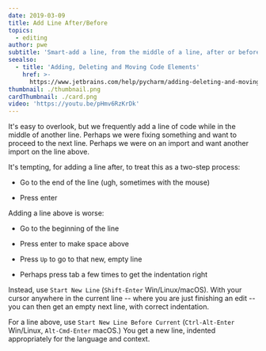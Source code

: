 ```yaml
---
date: 2019-03-09
title: Add Line After/Before
topics:
  - editing
author: pwe
subtitle: 'Smart-add a line, from the middle of a line, after or before the current line.'
seealso:
  - title: 'Adding, Deleting and Moving Code Elements'
    href: >-
      https://www.jetbrains.com/help/pycharm/adding-deleting-and-moving-lines.html
thumbnail: ./thumbnail.png
cardThumbnail: ./card.png
video: 'https://youtu.be/pHmv6RzKrDk'
---
```


It's easy to overlook, but we frequently add a line of code while in the
middle of another line. Perhaps we were fixing something and want to
proceed to the next line. Perhaps we were on an import and want another
import on the line above.

It's tempting, for adding a line after, to treat this as a two-step process:

- Go to the end of the line (ugh, sometimes with the mouse)

- Press enter

Adding a line above is worse:

- Go to the beginning of the line

- Press enter to make space above

- Press `Up` to go to that new, empty line

- Perhaps press tab a few times to get the indentation right

Instead, use `Start New Line` (`Shift-Enter` Win/Linux/macOS). With your
cursor anywhere in the current line -- where you are just finishing an
edit -- you can then get an empty next line, with correct indentation.

For a line above, use
`Start New Line Before Current` (`Ctrl-Alt-Enter` Win/Linux,
`Alt-Cmd-Enter` macOS.) You get a new line, indented appropriately for the
language and context.
